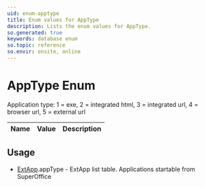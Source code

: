 ```yaml
---
uid: enum-apptype
title: Enum values for AppType
description: Lists the enum values for AppType.
so.generated: true
keywords: database enum
so.topic: reference
so.envir: onsite, online
---
```


# AppType Enum

Application type: 1 = exe, 2 = integrated html, 3 = integrated url, 4 = browser url, 5 = external url

| Name | Value | Description |
|------|-------|-------------|

## Usage

* [ExtApp](../extapp.md).appType - ExtApp list table. Applications startable from SuperOffice
